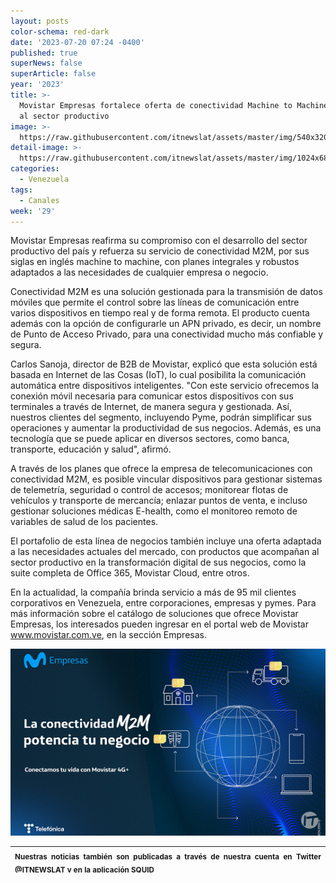 ```yaml
---
layout: posts
color-schema: red-dark
date: '2023-07-20 07:24 -0400'
published: true
superNews: false
superArticle: false
year: '2023'
title: >-
  Movistar Empresas fortalece oferta de conectividad Machine to Machine dirigida
  al sector productivo
image: >-
  https://raw.githubusercontent.com/itnewslat/assets/master/img/540x320/Movistar-Empresas-p.jpg
detail-image: >-
  https://raw.githubusercontent.com/itnewslat/assets/master/img/1024x680/Movistar-Empresas-g.jpg
categories:
  - Venezuela
tags:
  - Canales
week: '29'
---
```

Movistar Empresas reafirma su compromiso con el desarrollo del sector productivo del país y refuerza su servicio de conectividad M2M, por sus siglas en inglés machine to machine, con planes integrales y robustos adaptados a las necesidades de cualquier empresa o negocio. 

Conectividad M2M es una solución gestionada para la transmisión de datos móviles que permite el control sobre las líneas de comunicación entre varios dispositivos en tiempo real y de forma remota. El producto cuenta además con la opción de configurarle un APN privado, es decir, un nombre de Punto de Acceso Privado, para una conectividad mucho más confiable y segura.

Carlos Sanoja, director de B2B de Movistar, explicó que esta solución está basada en Internet de las Cosas (IoT), lo cual posibilita la comunicación automática entre dispositivos inteligentes. "Con este servicio ofrecemos la conexión móvil necesaria para comunicar estos dispositivos con sus terminales a través de Internet, de manera segura y gestionada. Así, nuestros clientes del segmento, incluyendo Pyme, podrán simplificar sus operaciones y aumentar la productividad de sus negocios.  Además, es una tecnología que se puede aplicar en diversos sectores, como banca, transporte, educación y salud", afirmó. 

A través de los planes que ofrece la empresa de telecomunicaciones con conectividad M2M, es posible vincular dispositivos para gestionar sistemas de telemetría, seguridad o control de accesos; monitorear flotas de vehículos y transporte de mercancía; enlazar puntos de venta, e incluso gestionar soluciones médicas E-health, como el monitoreo remoto de variables de salud de los pacientes.

El portafolio de esta línea de negocios también incluye una oferta adaptada a las necesidades actuales del mercado, con productos que acompañan al sector productivo en la transformación digital de sus negocios, como la suite completa de Office 365, Movistar Cloud, entre otros.

En la actualidad, la compañía brinda servicio a más de 95 mil clientes corporativos en Venezuela, entre corporaciones, empresas y pymes. Para más información sobre el catálogo de soluciones que ofrece Movistar Empresas, los interesados pueden ingresar en el portal web de Movistar www.movistar.com.ve, en la sección Empresas.  

![](https://raw.githubusercontent.com/itnewslat/assets/master/img/540x320/Movistar-Empresas-p.jpg)

<table style="height: 42px;" width="569">
<tbody>
<tr>
<td style="text-align: justify;"><sub><strong>Nuestras noticias también son publicadas a través de nuestra cuenta en Twitter <a href="https://twitter.com/itnewslat?lang=es">@ITNEWSLAT</a> y en la aplicación <a href="https://squidapp.co/en/">SQUID</a></strong></sub></td>
</tr>
</tbody>
</table